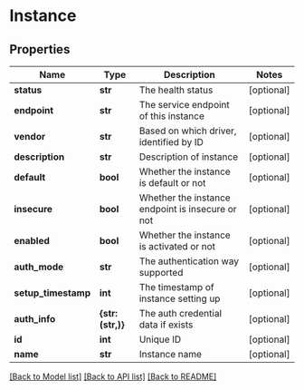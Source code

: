 # Instance


## Properties
Name | Type | Description | Notes
------------ | ------------- | ------------- | -------------
**status** | **str** | The health status | [optional] 
**endpoint** | **str** | The service endpoint of this instance | [optional] 
**vendor** | **str** | Based on which driver, identified by ID | [optional] 
**description** | **str** | Description of instance | [optional] 
**default** | **bool** | Whether the instance is default or not | [optional] 
**insecure** | **bool** | Whether the instance endpoint is insecure or not | [optional] 
**enabled** | **bool** | Whether the instance is activated or not | [optional] 
**auth_mode** | **str** | The authentication way supported | [optional] 
**setup_timestamp** | **int** | The timestamp of instance setting up | [optional] 
**auth_info** | **{str: (str,)}** | The auth credential data if exists | [optional] 
**id** | **int** | Unique ID | [optional] 
**name** | **str** | Instance name | [optional] 

[[Back to Model list]](../README.md#documentation-for-models) [[Back to API list]](../README.md#documentation-for-api-endpoints) [[Back to README]](../README.md)


